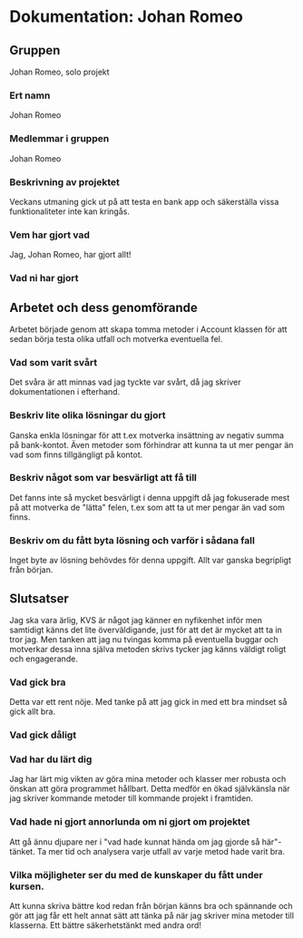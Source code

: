 # Dokumentation: Johan Romeo

## Gruppen
Johan Romeo, solo projekt

### Ert namn
Johan Romeo

### Medlemmar i gruppen
Johan Romeo

### Beskrivning av projektet
Veckans utmaning gick ut på att testa en bank app och säkerställa vissa funktionaliteter inte kan kringås.

### Vem har gjort vad
Jag, Johan Romeo, har gjort allt! 

### Vad ni har gjort

## Arbetet och dess genomförande
Arbetet började genom att skapa tomma metoder i Account klassen för att sedan börja testa olika utfall och motverka eventuella fel.

### Vad som varit svårt
Det svåra är att minnas vad jag tyckte var svårt, då jag skriver dokumentationen i efterhand.

### Beskriv lite olika lösningar du gjort
Ganska enkla lösningar för att t.ex motverka insättning av negativ summa på bank-kontot. Även metoder som förhindrar att kunna ta ut mer pengar än vad som finns tillgängligt på kontot.

### Beskriv något som var besvärligt att få till
Det fanns inte så mycket besvärligt i denna uppgift då jag fokuserade mest på att motverka de "lätta" felen, t.ex som att ta ut mer pengar än vad som finns.

### Beskriv om du fått byta lösning och varför i sådana fall
Inget byte av lösning behövdes för denna uppgift. Allt var ganska begripligt från början.

## Slutsatser
Jag ska vara ärlig, KVS är något jag känner en nyfikenhet inför men samtidigt känns det lite överväldigande, just för att det är mycket att ta in tror jag. Men tanken att jag nu tvingas komma på eventuella buggar och motverkar dessa inna själva metoden skrivs tycker jag känns väldigt roligt och engagerande.

### Vad gick bra
Detta var ett rent nöje. Med tanke på att jag gick in med ett bra mindset så gick allt bra.

### Vad gick dåligt


### Vad har du lärt dig
Jag har lärt mig vikten av göra mina metoder och klasser mer robusta och önskan att göra programmet hållbart. Detta medför en ökad självkänsla när jag skriver kommande metoder till kommande projekt i framtiden.

### Vad hade ni gjort annorlunda om ni gjort om projektet
Att gå ännu djupare ner i "vad hade kunnat hända om jag gjorde så här"-tänket. Ta mer tid och analysera varje utfall av varje metod hade varit bra.

### Vilka möjligheter ser du med de kunskaper du fått under kursen.
Att kunna skriva bättre kod redan från början känns bra och spännande och gör att jag får ett helt annat sätt att tänka på när jag skriver mina metoder till klasserna. Ett bättre säkerhetstänkt med andra ord!